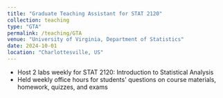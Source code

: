 ```yaml
---
title: "Graduate Teaching Assistant for STAT 2120"
collection: teaching
type: "GTA"
permalink: /teaching/GTA
venue: "University of Virginia, Department of Statistics"
date: 2024-10-01
location: "Charlottesville, US"
---
```


- Host 2 labs weekly for STAT 2120: Introduction to Statistical Analysis
- Held weekly office hours for students' questions on course materials, homework, quizzes, and exams
